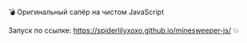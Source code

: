 💣 Оригинальный сапёр на чистом JavaScript

Запуск по ссылке: https://spiderlilyxoxo.github.io/minesweeper-js/ 💥
